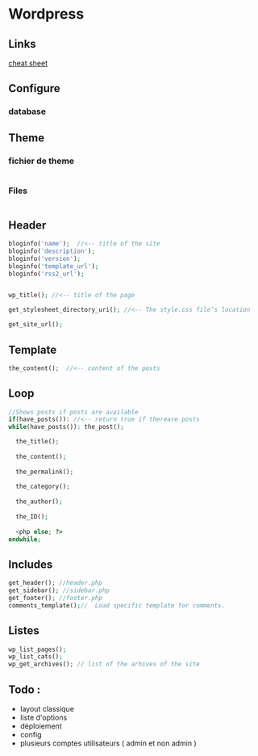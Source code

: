 # Wordpress 


## Links 
[cheat sheet](https://cdn.rawgit.com/hostinger/banners/b2416e91/tutorials/pdf/Wordpress-Cheat-Sheet-V-1.pdf)

## Configure
### database






## Theme
### fichier de theme
```

```
### Files
```

```



## Header
```php
bloginfo('name');  //<-- title of the site
bloginfo('description');
bloginfo('version');
bloginfo('template_url');
bloginfo('rss2_url'); 


wp_title(); //<-- title of the page

get_stylesheet_directory_uri(); //<-- The style.css file’s location

get_site_url();
```
## Template
```php
the_content();  //<-- content of the posts


```
## Loop
```php
//Shows posts if posts are available
if(have_posts()): //<-- return true if thereare posts
while(have_posts()): the_post(); 

  the_title();
  
  the_content();
  
  the_permalink();
  
  the_category();
  
  the_author();
  
  the_ID();
  
  <php else; ?>
endwhile;
```

## Includes
```php
get_header(); //header.php
get_sidebar(); //sidebar.php
get_footer(); //footer.php
comments_template();//  Load specific template for comments.
```


## Listes 
```php
wp_list_pages();
wp_list_cats();
wp_get_archives(); // list of the arhives of the site
```









## Todo : 
- layout classique
- liste d'options
- déploiement
- config
- plusieurs comptes utilisateurs ( admin et non admin )
